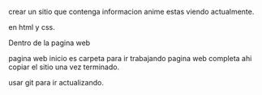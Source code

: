 crear un sitio que contenga informacion anime estas viendo actualmente. 


en html y css.

Dentro de la pagina web

pagina web inicio es carpeta para ir trabajando
pagina web completa ahi copiar el sitio una vez terminado.

usar git para ir actualizando.
